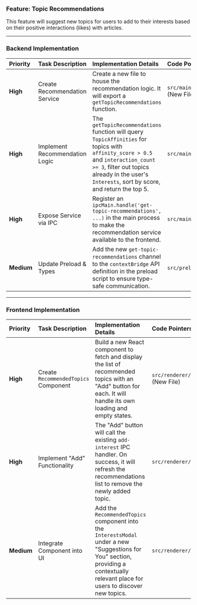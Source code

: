 ### Feature: Topic Recommendations

This feature will suggest new topics for users to add to their interests based on their positive interactions (likes) with articles.

---

### Backend Implementation

| Priority | Task Description | Implementation Details | Code Pointers | Dependencies | Completion |
| :--- | :--- | :--- | :--- | :--- | :--- |
| **High** | Create Recommendation Service | Create a new file to house the recommendation logic. It will export a `getTopicRecommendations` function. | `src/main/services/recommendations.ts` (New File) | None | `[x]` |
| **High** | Implement Recommendation Logic | The `getTopicRecommendations` function will query `TopicAffinities` for topics with `affinity_score > 0.5` and `interaction_count >= 3`, filter out topics already in the user's `Interests`, sort by score, and return the top 5. | `src/main/services/recommendations.ts` | Backend Task 1 | `[x]` |
| **High** | Expose Service via IPC | Register an `ipcMain.handle('get-topic-recommendations', ...)` in the main process to make the recommendation service available to the frontend. | `src/main/index.ts` | Backend Task 2 | `[x]` |
| **Medium** | Update Preload & Types | Add the new `get-topic-recommendations` channel to the `contextBridge` API definition in the preload script to ensure type-safe communication. | `src/preload/index.ts`, `index.d.ts` | Backend Task 3 | `[x]` |

---

### Frontend Implementation

| Priority | Task Description | Implementation Details | Code Pointers | Dependencies | Completion |
| :--- | :--- | :--- | :--- | :--- | :--- |
| **High** | Create `RecommendedTopics` Component | Build a new React component to fetch and display the list of recommended topics with an "Add" button for each. It will handle its own loading and empty states. | `src/renderer/components/RecommendedTopics.tsx` (New File) | Backend IPC | `[x]` |
| **High** | Implement "Add" Functionality | The "Add" button will call the existing `add-interest` IPC handler. On success, it will refresh the recommendations list to remove the newly added topic. | `src/renderer/components/RecommendedTopics.tsx` | Frontend Task 1 | `[x]` |
| **Medium** | Integrate Component into UI | Add the `RecommendedTopics` component into the `InterestsModal` under a new "Suggestions for You" section, providing a contextually relevant place for users to discover new topics. | `src/renderer/components/InterestsModal.tsx` | Frontend Task 1 | `[x]` | 